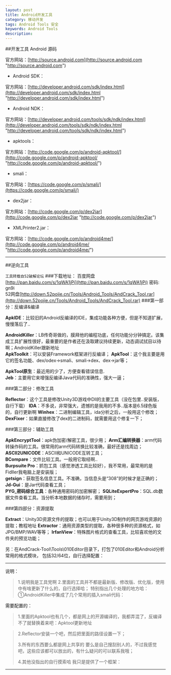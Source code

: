 ```yaml
---
layout: post  
title: Android开发工具
category: 移动开发  
tags: Android Tools	安全 
keywords: Android Tools	
description:   
---
```

##开发工具
Android 源码

官方网站：[http://source.android.com](http://source.android.com "http://source.android.com")

- Android SDK：

官方网站：[http://developer.android.com/sdk/index.html](http://developer.android.com/sdk/index.html "http://developer.android.com/sdk/index.html")

- Android NDK：

官方网站：[http://developer.android.com/tools/sdk/ndk/index.html](http://developer.android.com/tools/sdk/ndk/index.html "http://developer.android.com/tools/sdk/ndk/index.html")

- apktools：

官方网站：[http://code.google.com/p/android-apktool/](http://code.google.com/p/android-apktool/ "http://code.google.com/p/android-apktool/")

- smali：

官方网站：[https://code.google.com/p/smali/](https://code.google.com/p/smali/)

- dex2jar：

官方网站：[http://code.google.com/p/dex2jar](http://code.google.com/p/dex2jar "http://code.google.com/p/dex2jar")

- XMLPrinter2.jar：

官方网站：[http://code.google.com/p/android4me/](http://code.google.com/p/android4me/ "http://code.google.com/p/android4me/")

----------

##逆向工具

`工具转载自52破解论坛`
###下载地址：
百度网盘[http://pan.baidu.com/s/1qWA1jPi](http://pan.baidu.com/s/1qWA1jPi) 密码: gn9i		
52网盘[http://down.52pojie.cn/Tools/Android_Tools/AndCrack_Tool.rar](http://down.52pojie.cn/Tools/Android_Tools/AndCrack_Tool.rar)
###第一部分：反编译&编译
  

**ApkIDE**：比较旧的Android反编译的IDE，集成功能各种方便，但是不知道扩展，慢慢落后了..

**AndroidKiller**：LB传奇哥做的，膜拜他的编程功底，任何功能分分钟搞定。该集成工具扩展性很好，最重要的是作者还在汲取建议持续更新，动态调试拭目以待啊；AndroidKiller跟新地址	
**ApkToolkit**：可以安装Framework框架进行反编译；
**ApkTool**：这个我主要是用它的签名功能、dex/odex->smali、smali->dex、dex->jar等；	

**ApkTool原生**：最近用的少了，方便查看错误信息.	
**Jeb**：主要用它来增强反编译Java代码的准确性，强大一逼；

###第二部分：修改工具
  

**Reflector**：这个工具是修改Unity3D游戏中Dll的主要工具（没在包里..安装版，自行下载）
**IDA**：不多说，非常强大，遗憾的是我用的不多..版本是6.5绿色版的，自行更新啊
**Winhex**：二进制编辑工具，ida分析之后，一般用这个修改；
**DexFixer**：如果直接修改了dex的二进制码，就需要用这个修复一下；

###第三部分：辅助工具
  

**ApkEncryptTool**：apk伪加密/解密工具，很少用；	
**Arm汇编转换器**：arm代码转操作码的工具。很常用的arm代码转换比较准确，最好还是找周边；	
**ASCII2UNICODE**：ASCII和UNICODE互转工具；	
**BCompare**：文件比较工具。一般用它取经啊..	
**Burpsuite Pro**：抓包工具（感觉渗透工具比较好），我不常用，最常用的是Fidller我电脑上是安装版；	
**getsign**：获取签名信息工具。不准确，当信息头是“308”的时候才是正确的；	
**Jd-Gui**：是Jar代码查看工具；	
**PYG_密码综合工具**：各种通用密码的加密解密；
**SQLiteExpertPro**：SQL.db数据文件查看工具。当分析本地数据的储存时，需要用到；

###第四部分：资源提取
  

**Extract**：Unity3D资源文件的提取；也可以用于Unity3D制作的网页游戏资源的提取；教程地址
**Extractor**：通用资源类型的提取，各种很多种的资源格式，如JPG/BMP/WAV等等；
**IrfanView**：特殊图片格式的查看工具，比较喜欢他的文件夹的预览功能；

另：在AndCrack-Tool\Tools\010Editor目录下，打包了010Editor和Android分析常用的格式模块，
       包括32/64位，自行选择配置：
  


---
说明：
>1.说明我是工具党啊
2.里面的工具并不都是最新版、修改版、优化版，使用中有啥更新了什么的，自行选择哈；
特别指出几个处理的地方哈：
①AndroidKiller中集成了几个常用的插入smali代码：
  

需要配置的：
  

>1.里面的Apktool也有几个，都是网上的开源编译的，我都弄混了，反编译不了就替换着来吧：Apktool更新地址
  

>2.Reflector安装一个吧，然后把里面的路径设置一下；
>
>3.所有的东西要么都是网上共享的 要么是自己搜刮别人的，不过我感觉吧，这些应该都可以放出的，有什么疑问的可以联系我哦；
>
>4.其他没指出的自行摸索哈 我只是提供了一个框架：

 


---
